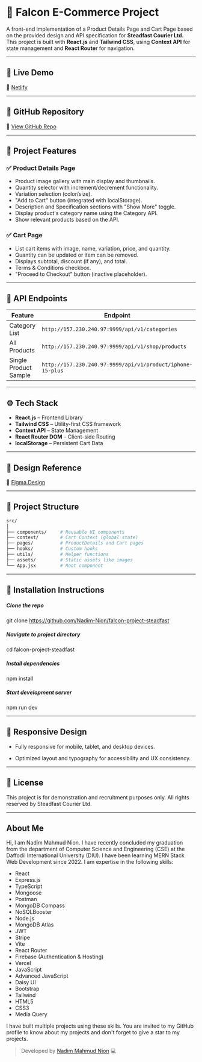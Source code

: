 # 🛒 Falcon E-Commerce Project

A front-end implementation of a Product Details Page and Cart Page based on the provided design and API specification for **Steadfast Courier Ltd.**  
This project is built with **React.js** and **Tailwind CSS**, using **Context API** for state management and **React Router** for navigation.

---

## 🚀 Live Demo

🔗 [Netlify](https://falcon-project-steadfast.netlify.app/)

---

## 📁 GitHub Repository

🔗 [View GitHub Repo](https://github.com/Nadim-Nion/falcon-project-steadfast)

---

## 📌 Project Features

### ✅ Product Details Page

- Product image gallery with main display and thumbnails.
- Quantity selector with increment/decrement functionality.
- Variation selection (color/size).
- "Add to Cart" button (integrated with localStorage).
- Description and Specification sections with "Show More" toggle.
- Display product's category name using the Category API.
- Show relevant products based on the API.

### ✅ Cart Page

- List cart items with image, name, variation, price, and quantity.
- Quantity can be updated or item can be removed.
- Displays subtotal, discount (if any), and total.
- Terms & Conditions checkbox.
- "Proceed to Checkout" button (inactive placeholder).

---

## 🧪 API Endpoints

| Feature               | Endpoint                                                   |
| --------------------- | ---------------------------------------------------------- |
| Category List         | `http://157.230.240.97:9999/api/v1/categories`             |
| All Products          | `http://157.230.240.97:9999/api/v1/shop/products`          |
| Single Product Sample | `http://157.230.240.97:9999/api/v1/product/iphone-15-plus` |

---

## ⚙️ Tech Stack

- **React.js** – Frontend Library
- **Tailwind CSS** – Utility-first CSS framework
- **Context API** – State Management
- **React Router DOM** – Client-side Routing
- **localStorage** – Persistent Cart Data

---

## 🎨 Design Reference

📄 [Figma Design](https://www.figma.com/design/e6YDoYufKcyxMTqKPZEfty/Design-Task--001?node-id=0-1&t=wuZcE1AYRDfgMzWs-1)

---

## 📂 Project Structure

```bash
src/
│
├── components/     # Reusable UI components
├── context/        # Cart Context (global state)
├── pages/          # ProductDetails and Cart pages
├── hooks/          # Custom hooks
├── utils/          # Helper functions
├── assets/         # Static assets like images
└── App.jsx         # Root component
```

---

## 🔧 Installation Instructions

##### Clone the repo

git clone https://github.com/Nadim-Nion/falcon-project-steadfast

##### Navigate to project directory

cd falcon-project-steadfast

##### Install dependencies

npm install

##### Start development server

npm run dev

---

## 📱 Responsive Design

- Fully responsive for mobile, tablet, and desktop devices.

- Optimized layout and typography for accessibility and UX consistency.

---

## 📝 License

This project is for demonstration and recruitment purposes only. All rights reserved by Steadfast Courier Ltd.

---

## About Me

Hi, I am Nadim Mahmud Nion. I have recently concluded my graduation from the department of Computer Science and Engineering (CSE) at the Daffodil International University (DIU). I have been learning MERN Stack Web Development since 2022. I am expertise in the following skills:

- React
- Express.js
- TypeScript
- Mongoose
- Postman
- MongoDB Compass
- NoSQLBooster
- Node.js
- MongoDB Atlas
- JWT
- Stripe
- Vite
- React Router
- Firebase (Authentication & Hosting)
- Vercel
- JavaScript
- Advanced JavaScript
- Daisy UI
- Bootstrap
- Tailwind
- HTML5
- CSS3
- Media Query

I have built multiple projects using these skills. You are invited to my GitHub profile to know about my projects and don't forget to give a star to my projects.

> Developed by [Nadim Mahmud Nion](https://github.com/Nadim-Nion) 💻
